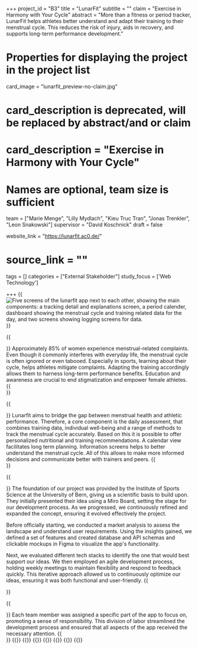 +++
project_id = "B3"
title = "LunarFit"
subtitle = ""
claim = "Exercise in Harmony with Your Cycle"
abstract = "More than a fitness or period tracker, LunarFit helps athletes better understand and adapt their training to their menstrual cycle. This reduces the risk of injury, aids in recovery, and supports long-term performance development."

# Properties for displaying the project in the project list
card_image = "lunarfit_preview-no-claim.jpg"

# card_description is deprecated, will be replaced by abstract/and or claim
# card_description = "Exercise in Harmony with Your Cycle" 

# Names are optional, team size is sufficient
team = ["Marie Menge", "Lilly Mydlach", "Kieu Truc Tran", "Jonas Trenkler", "Leon Snakowski"]
supervisor = "David Koschnick"
draft = false

website_link = "https://lunarfit.ac0.de/"
# source_link = ""

tags = []
categories = ["External Stakeholder"]
study_focus = ['Web Technology']

+++
{{<image src="lunarfit-banner.png" alt="Five screens of the lunarfit app next to each other, showing the main components: a tracking detail and explanations screen, a period calender, dashboard showing the menstrual cycle and training related data for the day, and two screens showing logging screens for data.">}}

{{<section title="Our Goal">}}
Approximately 85% of women experience menstrual-related complaints.
Even though it commonly interferes with everyday life, the menstrual cycle is often ignored or even tabooed.
Especially in sports, learning about their cycle, helps athletes mitigate complaints. Adapting the training accordingly allows them to harness long-term performance benefits.
Education and awareness are crucial to end stigmatization and empower female athletes.
{{</section>}}

{{<section title="Features">}}
Lunarfit aims to bridge the gap between menstrual health and athletic performance.
Therefore, a core component is the daily assessment, that combines training data, individual well-being and a range of methods to track the menstrual cycle accurately.
Based on this it is possible to offer personalized nutritional and training recommendations.
A calendar view facilitates long term planning.
Information screens helps to better understand the menstrual cycle. 
All of this allows to make more informed decisions and communicate better with trainers and peers.
{{</section>}}

{{<section title="Process">}}
The foundation of our project was provided by the Institute of Sports Science at the University of Bern, giving us a scientific basis to build upon. They initially presented their idea using a Miro Board, setting the stage for our development process. As we progressed, we continuously refined and expanded the concept, ensuring it evolved effectively the project.

Before officially starting, we conducted a market analysis to assess the landscape and understand user requirements. Using the insights gained, we defined a set of features and created database and API schemas and clickable mockups in Figma to visualize the app's functionality.

Next, we evaluated different tech stacks to identify the one that would best support our ideas. We then employed an agile development process, holding weekly meetings to maintain flexibility and respond to feedback quickly. This iterative approach allowed us to continuously optimize our ideas, ensuring it was both functional and user-friendly.
{{</section>}}

{{<section title="Team">}}
Each team member was assigned a specific part of the app to focus on, promoting a sense of responsibility. This division of labor streamlined the development process and ensured that all aspects of the app received the necessary attention.
{{</section>}}
{{<gallery>}}
{{<team-member image="p-marie.jpg" name="Marie Menge">}}
{{<team-member image="p-lilly.jpg" name="Lilly Mydlach">}}
{{<team-member image="p-jonas.jpg" name="Jonas Trenkler">}}
{{<team-member image="p-truc.jpg" name="Kieu Truc Tran">}}
{{<team-member image="p-leon.jpg" name="Leon Snakowski">}}
{{</gallery>}}
